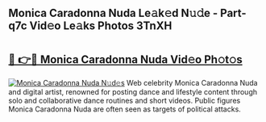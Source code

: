 ## Monica Caradonna Nuda Le𝚊k𝚎d N𝚞𝚍e - Part-q7c Vid𝚎o Le𝚊ks Photos 3TnXH

# <h2><a href="http://fbftlng.evod.top/?m=Monica+Caradonna+Nuda">🔗 👉🔴 Monica Caradonna Nuda Vid𝚎o Ph𝚘t𝚘s</a></h2>

[![Monica Caradonna Nuda N𝚞d𝚎s](https://i.imgur.com/8V9OHl7.gif)](http://fbftlng.evod.top/?m=Monica+Caradonna+Nuda)
Web celebrity Monica Caradonna Nuda and digital artist, renowned for posting dance and lifestyle content through solo and collaborative dance routines and short videos. Public figures Monica Caradonna Nuda are often seen as targets of political attacks. 
